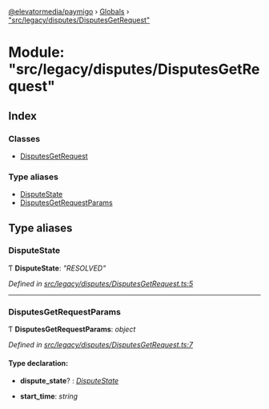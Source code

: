 [@elevatormedia/paymigo](../README.md) › [Globals](../globals.md) › ["src/legacy/disputes/DisputesGetRequest"](_src_legacy_disputes_disputesgetrequest_.md)

# Module: "src/legacy/disputes/DisputesGetRequest"

## Index

### Classes

-   [DisputesGetRequest](../classes/_src_legacy_disputes_disputesgetrequest_.disputesgetrequest.md)

### Type aliases

-   [DisputeState](_src_legacy_disputes_disputesgetrequest_.md#disputestate)
-   [DisputesGetRequestParams](_src_legacy_disputes_disputesgetrequest_.md#disputesgetrequestparams)

## Type aliases

### DisputeState

Ƭ **DisputeState**: _"RESOLVED"_

_Defined in [src/legacy/disputes/DisputesGetRequest.ts:5](https://github.com/ELEVATORmedia/paymigo/blob/7a60850/src/legacy/disputes/DisputesGetRequest.ts#L5)_

---

### DisputesGetRequestParams

Ƭ **DisputesGetRequestParams**: _object_

_Defined in [src/legacy/disputes/DisputesGetRequest.ts:7](https://github.com/ELEVATORmedia/paymigo/blob/7a60850/src/legacy/disputes/DisputesGetRequest.ts#L7)_

#### Type declaration:

-   **dispute_state**? : _[DisputeState](_src_legacy_disputes_disputesgetrequest_.md#disputestate)_

-   **start_time**: _string_
